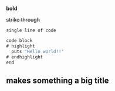 
**bold**

~~strike through~~

`single line of code`

```js 
code block 
# highlight 
  puts 'Hello world!!'
# endhighlight 
end 
```

## makes something a big title

## 